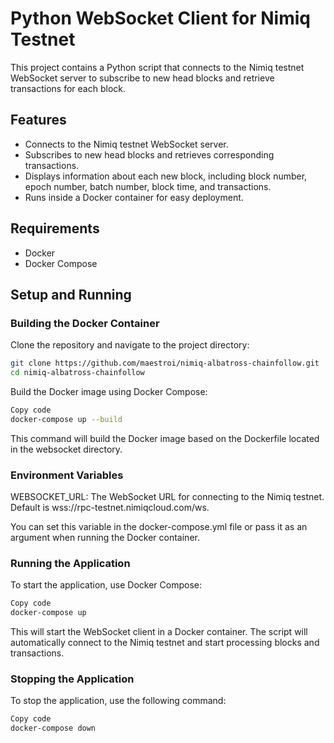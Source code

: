 # Python WebSocket Client for Nimiq Testnet

This project contains a Python script that connects to the Nimiq testnet WebSocket server to subscribe to new head blocks and retrieve transactions for each block.

## Features

- Connects to the Nimiq testnet WebSocket server.
- Subscribes to new head blocks and retrieves corresponding transactions.
- Displays information about each new block, including block number, epoch number, batch number, block time, and transactions.
- Runs inside a Docker container for easy deployment.

## Requirements

- Docker
- Docker Compose

## Setup and Running

### Building the Docker Container

Clone the repository and navigate to the project directory:

```bash
git clone https://github.com/maestroi/nimiq-albatross-chainfollow.git
cd nimiq-albatross-chainfollow
```
Build the Docker image using Docker Compose:

```bash
Copy code
docker-compose up --build
```

This command will build the Docker image based on the Dockerfile located in the websocket directory.

### Environment Variables
WEBSOCKET_URL: The WebSocket URL for connecting to the Nimiq testnet. Default is wss://rpc-testnet.nimiqcloud.com/ws.

You can set this variable in the docker-compose.yml file or pass it as an argument when running the Docker container.

### Running the Application
To start the application, use Docker Compose:

```bash
Copy code
docker-compose up
```
This will start the WebSocket client in a Docker container. The script will automatically connect to the Nimiq testnet and start processing blocks and transactions.

### Stopping the Application
To stop the application, use the following command:

```bash
Copy code
docker-compose down
```
